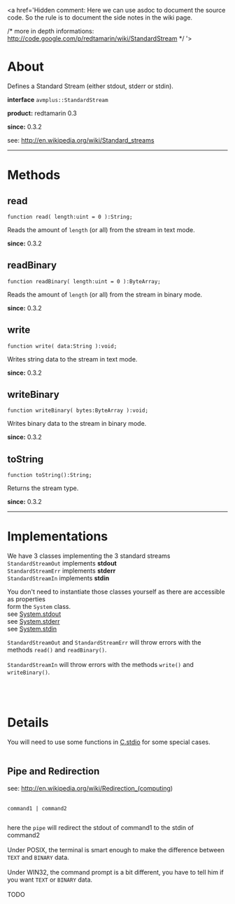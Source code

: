 <a href='Hidden comment: 
Here we can use asdoc to document the source code.
So the rule is to document the side notes in the wiki page.

/* more in depth informations: http://code.google.com/p/redtamarin/wiki/StandardStream */
'></a>

# About #
Defines a Standard Stream (either stdout, stderr or stdin).

**interface** `avmplus::StandardStream`

**product:** redtamarin 0.3

**since:** 0.3.2


see: http://en.wikipedia.org/wiki/Standard_streams


---

# Methods #

## read ##
```
function read( length:uint = 0 ):String;
```
Reads the amount of `length` (or all) from the stream in text mode.

**since:** 0.3.2


## readBinary ##
```
function readBinary( length:uint = 0 ):ByteArray;
```
Reads the amount of `length` (or all) from the stream in binary mode.

**since:** 0.3.2


## write ##
```
function write( data:String ):void;
```
Writes string data to the stream in text mode.

**since:** 0.3.2



## writeBinary ##
```
function writeBinary( bytes:ByteArray ):void;
```
Writes binary data to the stream in binary mode.

**since:** 0.3.2



## toString ##
```
function toString():String;
```
Returns the stream type.

**since:** 0.3.2



---


# Implementations #

We have 3 classes implementing the 3 standard streams<br>
<code>StandardStreamOut</code> implements <b>stdout</b><br>
<code>StandardStreamErr</code> implements <b>stderr</b><br>
<code>StandardStreamIn</code> implements <b>stdin</b>

You don't need to instantiate those classes yourself as there are accessible as properties<br>
form the <code>System</code> class.<br>
see <a href='System#stdout.md'>System.stdout</a><br>
see <a href='System#stderr.md'>System.stderr</a><br>
see <a href='System#stdin.md'>System.stdin</a>


<code>StandardStreamOut</code> and <code>StandardStreamErr</code> will throw errors with the methods <code>read()</code> and <code>readBinary()</code>.<br>
<br>
<code>StandardStreamIn</code> will throw errors with the methods <code>write()</code> and <code>writeBinary()</code>.<br>
<br>
<br>
<br>

<h1>Details</h1>

You will need to use some functions in <a href='C_stdio.md'>C.stdio</a> for some special cases.<br>
<br>
<h2>Pipe and Redirection</h2>

see: <a href='http://en.wikipedia.org/wiki/Redirection_(computing'>http://en.wikipedia.org/wiki/Redirection_(computing</a>)<br>
<br>
<pre><code>command1 | command2<br>
</code></pre>
here the <code>pipe</code> will redirect the stdout of command1 to the stdin of command2<br>
<br>
Under POSIX, the terminal is smart enough to make the difference between <code>TEXT</code> and <code>BINARY</code> data.<br>
<br>
Under WIN32, the command prompt is a bit different, you have to tell him if you want <code>TEXT</code> or <code>BINARY</code> data.<br>
<br>
TODO<br>
